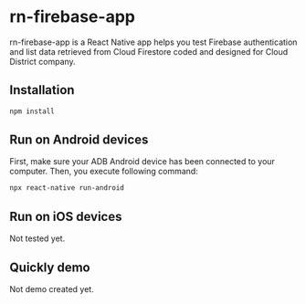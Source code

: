 # rn-firebase-app
rn-firebase-app is a React Native app helps you test Firebase authentication and list data retrieved from Cloud Firestore coded and designed for Cloud District company.

## Installation
```bash
npm install
```

## Run on Android devices
First, make sure your ADB Android device has been connected to your computer. Then, you execute following command:
```bash
npx react-native run-android
```

## Run on iOS devices
Not tested yet.

## Quickly demo
Not demo created yet.